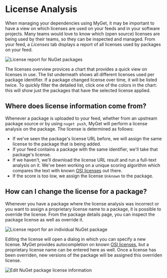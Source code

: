 # License Analysis

When managing your dependencies using MyGet, it may be important to have a view on which licenses are used on your feeds and in your software projects. Many teams would love to know which (open source) licenses are being used by their teams, so they can be inspected and managed.
From your feed, a _Licenses_ tab displays a report of all licenses used by packages on your feed.

![License report for NuGet packages](Images/license-analysis.png)

The licenses overview provices a chart that provides a quick view on licenses in use. The list underneath shows all different licenses used per package identifier. If a package changed license over time, it will be listed twice. To quickly filter the detailed list, click one of the colors in the chart: this will show just the packages that have the selected license applied.

## Where does license information come from?

Whenever a package is uploaded to your feed, whether from an upstream package source or by using ```nuget push```, MyGet will perform a license analysis on the package. The license is determined as follows:

* If we've seen the package's license URL before, we will assign the same license to the package that is being added.
* If your feed contains a package with the same identifier, we'll take that package's license.
* If we haven't, we'll download the license URL result and run a full-text analysis on it. We've been working on a unique scoring algorithm which compares the text with known [OSI licenses](https://opensource.org/licenses/) out there.
* If the score is too low, we assign the license ```Unknown``` to the package.

## How can I change the license for a package?

Whenever you have a package where the license analysis was incorrect or you want to assign a proprietary license name to a package, it is possible to override the license. From the package details page, you can inspect the package license as well as override it.

![License report for an individual NuGet package](Images/package-details-license.png)

Editing the license will open a dialog in which you can specify a new license. MyGet provides autocompletion on known [OSI licenses](https://opensource.org/licenses/), but a proprietary license name can be entered here as well. Once a license has been overriden, new versions of the package will be assigned this overriden license.

![Edit NuGet package license information](Images/edit-license.png)